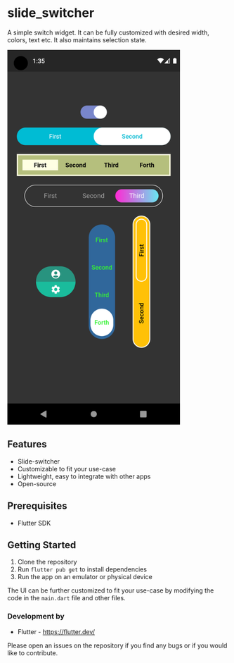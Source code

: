 # slide_switcher

A simple switch widget. It can be fully customized with desired width, colors, text etc. It also maintains selection state.



<img src="./assets/images/screenshot1.png" width=393 height=851>

## Features

- Slide-switcher
- Customizable to fit your use-case
- Lightweight, easy to integrate with other apps
- Open-source

## Prerequisites

- Flutter SDK

## Getting Started

1. Clone the repository
2. Run `flutter pub get` to install dependencies
3. Run the app on an emulator or physical device

The UI can be further customized to fit your use-case by modifying the code in the `main.dart` file and other files.

### Development by

- Flutter - https://flutter.dev/

Please open an issues on the repository if you find any bugs or if you would like to contribute.

